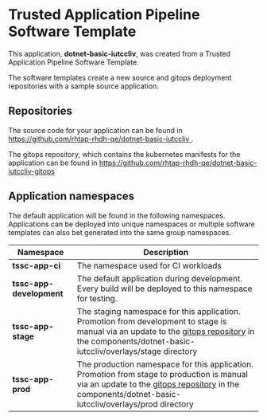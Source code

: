 # Trusted Application Pipeline Software Template

This application, **dotnet-basic-iutccliv**, was created from a Trusted Application Pipeline Software Template.

The software templates create a new source and gitops deployment repositories with a sample source application. 

## Repositories

The source code for your application can be found in [https://github.com/rhtap-rhdh-qe/dotnet-basic-iutccliv ](https://github.com/rhtap-rhdh-qe/dotnet-basic-iutccliv ).
 
The gitops repository, which contains the kubernetes manifests for the application can be found in 
[https://github.com/rhtap-rhdh-qe/dotnet-basic-iutccliv-gitops ](https://github.com/rhtap-rhdh-qe/dotnet-basic-iutccliv-gitops ) 

## Application namespaces 

The default application will be found in the following namespaces. Applications can be deployed into unique namespaces or multiple software templates can also bet generated into the same group namespaces.  

|  Namespace   |  Description   |  
| -------- | -------- |
| **tssc-app-ci** | The namespace used for CI workloads |
| **tssc-app-development** | The default application during development. Every build will be deployed to this namespace for testing. |
| **tssc-app-stage** | The staging namespace for this application. Promotion from development to stage is manual via an update to the [gitops repository](https://github.com/rhtap-rhdh-qe/dotnet-basic-iutccliv-gitops ) in the components/dotnet-basic-iutccliv/overlays/stage directory |
| **tssc-app-prod** | The production namespace for this application. Promotion from stage to production is manual via an update to the [gitops repository](https://github.com/rhtap-rhdh-qe/dotnet-basic-iutccliv-gitops ) in the components/dotnet-basic-iutccliv/overlays/prod directory |